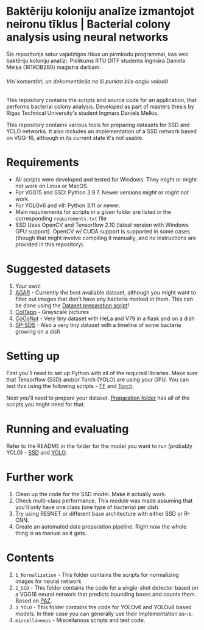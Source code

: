 Baktēriju koloniju analīze izmantojot neironu tīklus | Bacterial colony analysis using neural networks
===

Šis repozitorijs satur vajadzīgos rīkus un pirmkodu programmai, kas veic baktēriju koloniju analīzi. Pielikums RTU DITF studenta Ingmāra Daniela Meļķa (161RDB280) maģistra darbam. 

###### Visi komentāri, un dokumentācija no šī punkta būs angļu valodā

This repository contains the scripts and source code for an application, that performs bacterial colony analysis. Developed as part of masters thesis by Rigas Technical University's student Ingmars Daniels Melkis.

This repository contains various tools for preparing datasets for SSD and YOLO networks. It also includes an implementation of a SSD network based on VGG-16, although in its current state it's not usable.

# Requirements

* All scripts were developed and tested for Windows. They might or might not work on Linux or MacOS.
* For VGG15 and SSD: Python 3.9.7. Newer versions _might_ or _might not_ work.
* For YOLOv6 and v8: Python 3.11 or newer.
* Main requirements for scripts in a given folder are listed in the corresponding `requirements.txt` file
* SSD Uses OpenCV and Tensorflow 2.10 (latest version with Windows GPU support). OpenCV w/ CUDA support is supported in some cases (though that might involve compiling it manually, and no instructions are provided in this repository).

# Suggested datasets

1. Your own!
2. [AGAR](https://arxiv.org/abs/2108.01234) - Currently the best available dataset, although you might want to filter out images that don't have any bacteria merked in them. This can be done using the [Dataset preparation script](./1_Preparation/prepare_dataset.py)!
2. [ColTapp](https://figshare.com/articles/media/Data_ColTapp/12951152/1) - Grayscale pictures
3. [CoCoNut](https://www.ncbi.nlm.nih.gov/pmc/articles/PMC6221277/#sec015title) - Very tiny dataset with HeLa and V79 in a flask and on a dish
4. [SP-SDS](https://data.mendeley.com/datasets/f8ykr3bt7y) - Also a very tiny dataset with a timeline of some bacteria growing on a dish

# Setting up

First you'll need to set up Python with all of the required libraries. Make sure that Tensorflow (SSD) and/or Torch (YOLO) are using your GPU. You can test this using the following scripts - [TF](./miscellaneous/test_tensorflow.py) and [Torch](./miscellaneous/test_torch.py).

Next you'll need to prepare your dataset. [Preparation folder](./1_Preparation/) has all of the scripts you might need for that.

# Running and evaluating

Refer to the README in the folder for the model you want to run (probably YOLO) - [SSD](./2_SSD/) and [YOLO](./3_YOLO/).

# Further work

1. Clean up the code for the SSD model. Make it actually work.
2. Check multi-class performance. This module was made assuming that you'll only have one class (one type of bacteria) per dish.
3. Try using RESNET or different base architecture with either SSD or R-CNN.
4. Create an automated data preparation pipeline. Right now the whole thing is as manual as it gets.

# Contents

1. `1_Normalization` - This folder contains the scripts for normalizing images for neural network
2. `2_SSD` - This folder contains the code for a single-shot detector based on a VGG16 neural network that predicts bounding boxes and counts them. Based on [PAZ](https://github.com/oarriaga/paz).
3. `3_YOLO` - This folder contains the code for YOLOv6 and YOLOv8 based models. In their case you can generally use their implementation as-is.
4. `miscellaneous` - Miscellanous scripts and test code.
